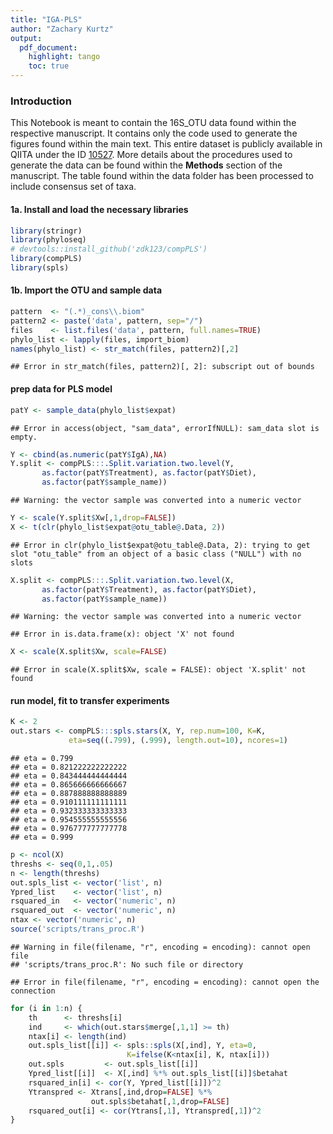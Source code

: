 ```yaml
---
title: "IGA-PLS"
author: "Zachary Kurtz"
output:
  pdf_document:
    highlight: tango
    toc: true
---
```




### Introduction
This Notebook is meant to contain the 16S_OTU data found within the respective manuscript. It contains only the code used to generate the figures found within the main text. This entire dataset is publicly available in QIITA under the ID [10527](https://qiita.ucsd.edu/study/description/10527). More details about the procedures used to generate the data can be found within the **Methods** section of the manuscript. The table found within the data folder has been processed to include consensus set of taxa.

#### 1a. Install and load the necessary libraries

```r
library(stringr)
library(phyloseq)
# devtools::install_github('zdk123/compPLS')
library(compPLS)
library(spls)
```
#### 1b. Import the OTU and sample data

```r
pattern  <- "(.*)_cons\\.biom"
pattern2 <- paste('data', pattern, sep="/")
files    <- list.files('data', pattern, full.names=TRUE)
phylo_list <- lapply(files, import_biom)
names(phylo_list) <- str_match(files, pattern2)[,2]
```

```
## Error in str_match(files, pattern2)[, 2]: subscript out of bounds
```

#### prep data for PLS model ####

```r
patY <- sample_data(phylo_list$expat)
```

```
## Error in access(object, "sam_data", errorIfNULL): sam_data slot is empty.
```

```r
Y <- cbind(as.numeric(patY$IgA),NA)
Y.split <- compPLS:::.Split.variation.two.level(Y,
       as.factor(patY$Treatment), as.factor(patY$Diet),
       as.factor(patY$sample_name))
```

```
## Warning: the vector sample was converted into a numeric vector
```

```r
Y <- scale(Y.split$Xw[,1,drop=FALSE])
X <- t(clr(phylo_list$expat@otu_table@.Data, 2))
```

```
## Error in clr(phylo_list$expat@otu_table@.Data, 2): trying to get slot "otu_table" from an object of a basic class ("NULL") with no slots
```

```r
X.split <- compPLS:::.Split.variation.two.level(X,
       as.factor(patY$Treatment), as.factor(patY$Diet),
       as.factor(patY$sample_name))
```

```
## Warning: the vector sample was converted into a numeric vector
```

```
## Error in is.data.frame(x): object 'X' not found
```

```r
X <- scale(X.split$Xw, scale=FALSE)
```

```
## Error in scale(X.split$Xw, scale = FALSE): object 'X.split' not found
```

#### run model, fit to transfer experiments ####

```r
K <- 2
out.stars <- compPLS:::spls.stars(X, Y, rep.num=100, K=K,
             eta=seq((.799), (.999), length.out=10), ncores=1)
```

```
## eta = 0.799 
## eta = 0.821222222222222 
## eta = 0.843444444444444 
## eta = 0.865666666666667 
## eta = 0.887888888888889 
## eta = 0.910111111111111 
## eta = 0.932333333333333 
## eta = 0.954555555555556 
## eta = 0.976777777777778 
## eta = 0.999
```

```r
p <- ncol(X)
threshs <- seq(0,1,.05)
n <- length(threshs)
out.spls_list <- vector('list', n)
Ypred_list    <- vector('list', n)
rsquared_in   <- vector('numeric', n)
rsquared_out  <- vector('numeric', n)
ntax <- vector('numeric', n)
source('scripts/trans_proc.R')
```

```
## Warning in file(filename, "r", encoding = encoding): cannot open file
## 'scripts/trans_proc.R': No such file or directory
```

```
## Error in file(filename, "r", encoding = encoding): cannot open the connection
```

```r
for (i in 1:n) {
    th      <- threshs[i]
    ind     <- which(out.stars$merge[,1,1] >= th)
    ntax[i] <- length(ind)
    out.spls_list[[i]] <- spls::spls(X[,ind], Y, eta=0,
                          K=ifelse(K<ntax[i], K, ntax[i]))
    out.spls         <- out.spls_list[[i]]
    Ypred_list[[i]]  <- X[,ind] %*% out.spls_list[[i]]$betahat
    rsquared_in[i] <- cor(Y, Ypred_list[[i]])^2
    Ytranspred <- Xtrans[,ind,drop=FALSE] %*%
                  out.spls$betahat[,1,drop=FALSE]
    rsquared_out[i] <- cor(Ytrans[,1], Ytranspred[,1])^2
}
```
